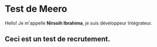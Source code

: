 # Test de Meero
Hello! Je m'appelle **Nirsoih Ibrahima**, je suis développeur Intégrateur. 

## Ceci est un test de recrutement.
